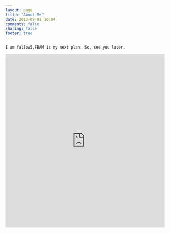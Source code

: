 ```yaml
---
layout: page
title: "About Me"
date: 2013-09-01 10:04
comments: false
sharing: false
footer: true
---
```



    I am fallow5,FBAM is my next plan. So, see you later.
<iframe width="100%" height="550" class="share_self"  frameborder="0" scrolling="no" src="http://widget.weibo.com/weiboshow/index.php?language=&width=0&height=550&fansRow=2&ptype=1&speed=0&skin=1&isTitle=1&noborder=1&isWeibo=0&isFans=0&uid=1918216957&verifier=58d84e73&dpc=1"></iframe>


